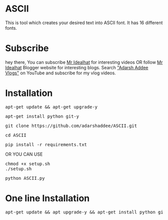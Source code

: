# ASCII
This is tool which creates your desired text into ASCII font. It has 16 different fonts.

# Subscribe
hey there, You can subscribe <a href="https://youtube.com/c/mridealhat">Mr Idealhat</a> for interesting videos OR follow <a href="https://mridealhatofficial.blogspot.com">Mr Idealhat</a> Blogger website for interesting blogs. Search <a href="https://www.youtube.com/channel/UCvAp_a_UY_TnAIZlpX8UmMg">"Adarsh Addee Vlogs"</a> on YouTube and subscribe for my vlog videos. 

# Installation 
<pre>
apt-get update && apt-get upgrade-y 
</pre>

<pre>
apt-get install python git-y 
</pre>

<pre>
git clone https://github.com/adarshaddee/ASCII.git
</pre>

<pre>
cd ASCII 
</pre>

<pre>
pip install -r requirements.txt 
</pre>

OR YOU CAN USE

<pre>
chmod +x setup.sh 
./setup.sh
</pre>

<pre>
python ASCII.py
</pre>


# One line Installation 
<pre>
apt-get update && apt upgrade-y && apt-get install python git -y && git clone https://github.com/adarshaddee/ASCII.git
</pre>
